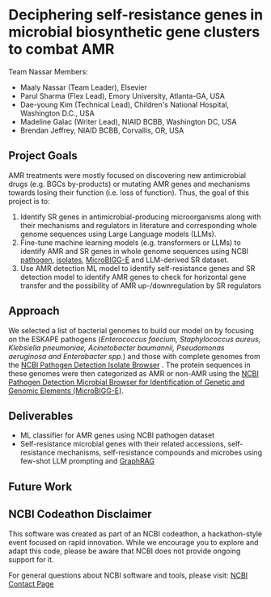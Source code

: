 # Deciphering self-resistance genes in microbial biosynthetic gene clusters to combat AMR

Team Nassar Members:
- Maaly Nassar (Team Leader), Elsevier
- Parul Sharma (Flex Lead), Emory University, Atlanta-GA, USA
- Dae-young Kim (Technical Lead), Children's National Hospital, Washington D.C., USA
- Madeline Galac (Writer Lead), NIAID BCBB, Washington DC, USA
- Brendan Jeffrey, NIAID BCBB, Corvallis, OR, USA

## Project Goals
AMR treatments were mostly focused on discovering new antimicrobial drugs (e.g. BGCs by-products) or mutating AMR genes and mechanisms towards losing their function (i.e. loss of function). Thus, the goal of this project is to:
1. Identify SR genes in antimicrobial-producing microorganisms along with their mechanisms and regulators in literature and corresponding whole genome sequences using Large Language models (LLMs).
2. Fine-tune machine learning models (e.g. transformers or LLMs) to identify AMR and SR genes in whole genome sequences using NCBI [pathogen](https://www.ncbi.nlm.nih.gov/pathogens/), [isolates](https://www.ncbi.nlm.nih.gov/pathogens/isolates/), [MicroBIGG-E](https://www.ncbi.nlm.nih.gov/pathogens/microbigge/) and LLM-derived SR dataset.
3. Use AMR detection ML model to identify self-resistance genes and SR detection model to identify AMR genes to check for horizontal gene transfer and the possibility of AMR up-/downregulation by SR regulators

## Approach
We selected a list of bacterial genomes to build our model on by focusing on the ESKAPE pathogens (*Enterococcus faecium, Staphylococcus aureus, Klebsiella 
pneumoniae, Acinetobacter baumannii, Pseudomonas aeruginosa and Enterobacter spp.*) and those with complete genomes from the [NCBI Pathogen Detection Isolate Browser](https://www.ncbi.nlm.nih.gov/pathogens/isolates/) . The protein sequences in these genomes were then categorized as AMR or non-AMR using the [NCBI Pathogen Detection Microbial Browser for Identification of Genetic and Genomic Elements (MicroBIGG-E)](https://www.ncbi.nlm.nih.gov/pathogens/microbigge/). 

## Deliverables
- ML classifier for AMR genes using NCBI pathogen dataset
- Self-resistance microbial genes with their related accessions, self-resistance mechanisms, self-resistance compounds and microbes using few-shot LLM prompting and [GraphRAG](https://www.microsoft.com/en-us/research/blog/graphrag-unlocking-llm-discovery-on-narrative-private-data/)

## Future Work

## NCBI Codeathon Disclaimer
This software was created as part of an NCBI codeathon, a hackathon-style event focused on rapid innovation. While we encourage you to explore and adapt this code, please be aware that NCBI does not provide ongoing support for it.

For general questions about NCBI software and tools, please visit: [NCBI Contact Page](https://www.ncbi.nlm.nih.gov/home/about/contact/)
